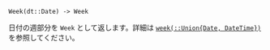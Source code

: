 ```
Week(dt::Date) -> Week
```

日付の週部分を `Week` として返します。詳細は [`week(::Union{Date, DateTime})`](@ref) を参照してください。
